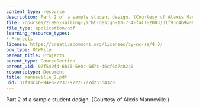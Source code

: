 ```yaml
---
content_type: resource
description: Part 2 of a sample student design. (Courtesy of Alexis Manneville.)
file: /courses/2-996-sailing-yacht-design-13-734-fall-2003/31f93c4b94e672379722727d253b4320_manneville_2.pdf
file_type: application/pdf
learning_resource_types:
- Projects
license: https://creativecommons.org/licenses/by-nc-sa/4.0/
ocw_type: OCWFile
parent_title: Projects
parent_type: CourseSection
parent_uid: 07f549fd-6b15-5ebc-5d7c-d6cf6d7c82c0
resourcetype: Document
title: manneville_2.pdf
uid: 31f93c4b-94e6-7237-9722-727d253b4320
---
```

Part 2 of a sample student design. (Courtesy of Alexis Manneville.)